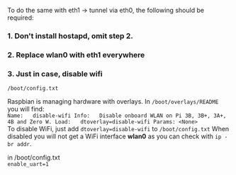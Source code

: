   
  
To do the same with eth1 -> tunnel via eth0, the following should be required:    
  
### 1. Don't install hostapd, omit step 2.    
  
### 2. Replace wlan0 with eth1 everywhere    
  
### 3. Just in case, disable wifi    
`/boot/config.txt`  
  
Raspbian is managing hardware with overlays. In  `/boot/overlays/README` you will find:    
``` Name:   disable-wifi Info:   Disable onboard WLAN on Pi 3B, 3B+, 3A+, 4B and Zero W. Load:   dtoverlay=disable-wifi Params: <None> ```     
To disable WiFi, just add `dtoverlay=disable-wifi` to `/boot/config.txt` When disabled you will not get a WiFi interface **wlan0** as you can check with  `ip -br addr`.  
  
in /boot/config.txt  
`enable_uart=1`